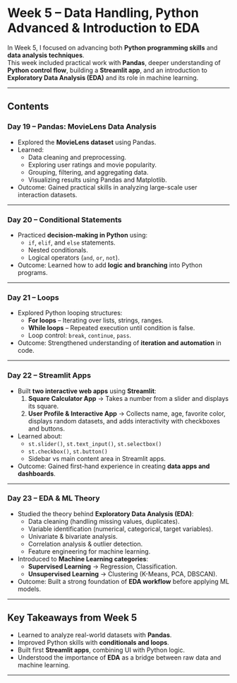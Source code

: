 # Week 5 – Data Handling, Python Advanced & Introduction to EDA 

In Week 5, I focused on advancing both **Python programming skills** and **data analysis techniques**.  
This week included practical work with **Pandas**, deeper understanding of **Python control flow**, building a **Streamlit app**, and an introduction to **Exploratory Data Analysis (EDA)** and its role in machine learning.

---

## Contents

### **Day 19 – Pandas: MovieLens Data Analysis**
- Explored the **MovieLens dataset** using Pandas.
- Learned:
  - Data cleaning and preprocessing.
  - Exploring user ratings and movie popularity.
  - Grouping, filtering, and aggregating data.
  - Visualizing results using Pandas and Matplotlib.
- Outcome: Gained practical skills in analyzing large-scale user interaction datasets.

---

### **Day 20 – Conditional Statements**
- Practiced **decision-making in Python** using:
  - `if`, `elif`, and `else` statements.
  - Nested conditionals.
  - Logical operators (`and`, `or`, `not`).
- Outcome: Learned how to add **logic and branching** into Python programs.

---

### **Day 21 – Loops**
- Explored Python looping structures:
  - **For loops** – Iterating over lists, strings, ranges.
  - **While loops** – Repeated execution until condition is false.
  - Loop control: `break`, `continue`, `pass`.
- Outcome: Strengthened understanding of **iteration and automation** in code.

---

### **Day 22 – Streamlit Apps**
- Built **two interactive web apps** using **Streamlit**:
  1. **Square Calculator App** → Takes a number from a slider and displays its square.
  2. **User Profile & Interactive App** → Collects name, age, favorite color, displays random datasets, and adds interactivity with checkboxes and buttons.
- Learned about:
  - `st.slider()`, `st.text_input()`, `st.selectbox()`
  - `st.checkbox()`, `st.button()`
  - Sidebar vs main content area in Streamlit apps.
- Outcome: Gained first-hand experience in creating **data apps and dashboards**.

---

### **Day 23 – EDA & ML Theory**
- Studied the theory behind **Exploratory Data Analysis (EDA)**:
  - Data cleaning (handling missing values, duplicates).
  - Variable identification (numerical, categorical, target variables).
  - Univariate & bivariate analysis.
  - Correlation analysis & outlier detection.
  - Feature engineering for machine learning.
- Introduced to **Machine Learning categories**:
  - **Supervised Learning** → Regression, Classification.
  - **Unsupervised Learning** → Clustering (K-Means, PCA, DBSCAN).
- Outcome: Built a strong foundation of **EDA workflow** before applying ML models.

---

## Key Takeaways from Week 5
- Learned to analyze real-world datasets with **Pandas**.  
- Improved Python skills with **conditionals and loops**.  
- Built first **Streamlit apps**, combining UI with Python logic.  
- Understood the importance of **EDA** as a bridge between raw data and machine learning.  

---
